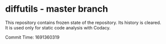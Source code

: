 # diffutils - master branch

This repository contains frozen state of the repository.
Its history is cleared. It is used only for static code
analysis with Codacy.

Commit Time: 1691360319